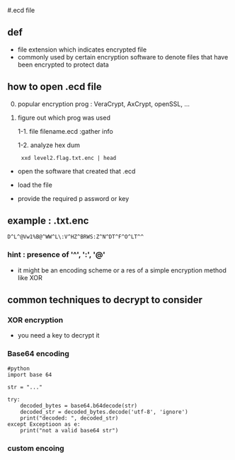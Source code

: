 #.ecd file

## def
- file extension which indicates encrypted file
- commonly used by certain encryption software to denote files that have been encrypted to protect data

## how to open .ecd file
0. popular encryption prog : VeraCrypt, AxCrypt, openSSL, ...
1. figure out which prog was used 

	1-1. file filename.ecd :gather info

	1-2. analyze hex dum
	
		xxd level2.flag.txt.enc | head

- open the software that created that .ecd

- load the file
- provide the required p assword or key


## example : .txt.enc
	D^L^@Vw1%B@^WW^L\:V^HZ^BRWS:Z^N^DT^F^O^LT^^

### hint : presence of '^', ':', '@' 
- it might be an encoding scheme or a res of a simple encryption method like XOR

## common techniques to decrypt to consider
### XOR encryption
- you need a key to decrypt it
### Base64 encoding
	#python
	import base 64

	str = "..."

	try:
		decoded_bytes = base64.b64decode(str)
		decoded_str = decoded_bytes.decode('utf-8', 'ignore')
		print("decoded: ", decoded_str)
	except Exceptioon as e:
		print("not a valid base64 str")


### custom encoing